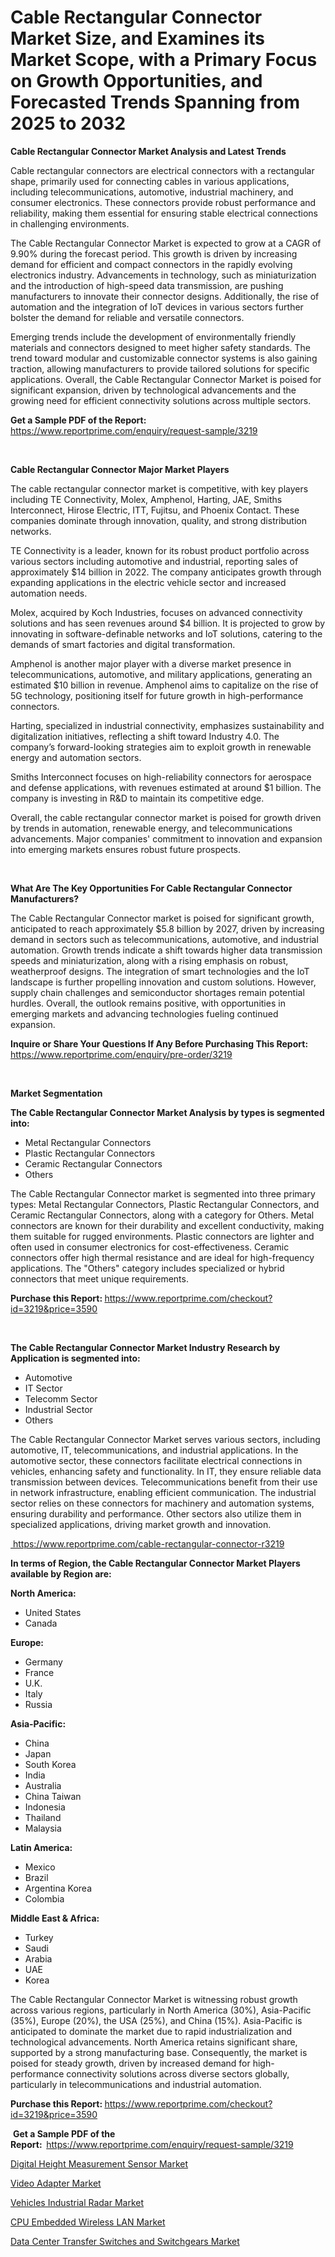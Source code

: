 <p><h1>Cable Rectangular Connector Market Size, and Examines its Market Scope, with a Primary Focus on Growth Opportunities, and Forecasted Trends Spanning from 2025 to 2032</h1></p><p><strong>Cable Rectangular Connector Market Analysis and Latest Trends</strong></p>
<p><p>Cable rectangular connectors are electrical connectors with a rectangular shape, primarily used for connecting cables in various applications, including telecommunications, automotive, industrial machinery, and consumer electronics. These connectors provide robust performance and reliability, making them essential for ensuring stable electrical connections in challenging environments.</p><p>The Cable Rectangular Connector Market is expected to grow at a CAGR of 9.90% during the forecast period. This growth is driven by increasing demand for efficient and compact connectors in the rapidly evolving electronics industry. Advancements in technology, such as miniaturization and the introduction of high-speed data transmission, are pushing manufacturers to innovate their connector designs. Additionally, the rise of automation and the integration of IoT devices in various sectors further bolster the demand for reliable and versatile connectors.</p><p>Emerging trends include the development of environmentally friendly materials and connectors designed to meet higher safety standards. The trend toward modular and customizable connector systems is also gaining traction, allowing manufacturers to provide tailored solutions for specific applications. Overall, the Cable Rectangular Connector Market is poised for significant expansion, driven by technological advancements and the growing need for efficient connectivity solutions across multiple sectors.</p></p>
<p><strong>Get a Sample PDF of the Report:&nbsp;</strong> <a href="https://www.reportprime.com/enquiry/request-sample/3219?utm_campaign=1121&utm_medium=2&utm_source=Github&utm_content=ia&utm_term=18032025&utm_id=cable-rectangular-connector">https://www.reportprime.com/enquiry/request-sample/3219</a></p>
<p>&nbsp;</p>
<p><strong>Cable Rectangular Connector Major Market Players</strong></p>
<p><p>The cable rectangular connector market is competitive, with key players including TE Connectivity, Molex, Amphenol, Harting, JAE, Smiths Interconnect, Hirose Electric, ITT, Fujitsu, and Phoenix Contact. These companies dominate through innovation, quality, and strong distribution networks.</p><p>TE Connectivity is a leader, known for its robust product portfolio across various sectors including automotive and industrial, reporting sales of approximately $14 billion in 2022. The company anticipates growth through expanding applications in the electric vehicle sector and increased automation needs.</p><p>Molex, acquired by Koch Industries, focuses on advanced connectivity solutions and has seen revenues around $4 billion. It is projected to grow by innovating in software-definable networks and IoT solutions, catering to the demands of smart factories and digital transformation.</p><p>Amphenol is another major player with a diverse market presence in telecommunications, automotive, and military applications, generating an estimated $10 billion in revenue. Amphenol aims to capitalize on the rise of 5G technology, positioning itself for future growth in high-performance connectors.</p><p>Harting, specialized in industrial connectivity, emphasizes sustainability and digitalization initiatives, reflecting a shift toward Industry 4.0. The company’s forward-looking strategies aim to exploit growth in renewable energy and automation sectors.</p><p>Smiths Interconnect focuses on high-reliability connectors for aerospace and defense applications, with revenues estimated at around $1 billion. The company is investing in R&D to maintain its competitive edge.</p><p>Overall, the cable rectangular connector market is poised for growth driven by trends in automation, renewable energy, and telecommunications advancements. Major companies' commitment to innovation and expansion into emerging markets ensures robust future prospects.</p></p>
<p>&nbsp;</p>
<p><strong>What Are The Key Opportunities For Cable Rectangular Connector Manufacturers?</strong></p>
<p><p>The Cable Rectangular Connector market is poised for significant growth, anticipated to reach approximately $5.8 billion by 2027, driven by increasing demand in sectors such as telecommunications, automotive, and industrial automation. Growth trends indicate a shift towards higher data transmission speeds and miniaturization, along with a rising emphasis on robust, weatherproof designs. The integration of smart technologies and the IoT landscape is further propelling innovation and custom solutions. However, supply chain challenges and semiconductor shortages remain potential hurdles. Overall, the outlook remains positive, with opportunities in emerging markets and advancing technologies fueling continued expansion.</p></p>
<p><strong>Inquire or Share Your Questions If Any Before Purchasing This Report:</strong> <a href="https://www.reportprime.com/enquiry/pre-order/3219?utm_campaign=1121&utm_medium=2&utm_source=Github&utm_content=ia&utm_term=18032025&utm_id=cable-rectangular-connector">https://www.reportprime.com/enquiry/pre-order/3219</a></p>
<p>&nbsp;</p>
<p><strong>Market Segmentation</strong></p>
<p><strong>The Cable Rectangular Connector Market Analysis by types is segmented into:</strong></p>
<p><ul><li>Metal Rectangular Connectors</li><li>Plastic Rectangular Connectors</li><li>Ceramic Rectangular Connectors</li><li>Others</li></ul></p>
<p><p>The Cable Rectangular Connector market is segmented into three primary types: Metal Rectangular Connectors, Plastic Rectangular Connectors, and Ceramic Rectangular Connectors, along with a category for Others. Metal connectors are known for their durability and excellent conductivity, making them suitable for rugged environments. Plastic connectors are lighter and often used in consumer electronics for cost-effectiveness. Ceramic connectors offer high thermal resistance and are ideal for high-frequency applications. The "Others" category includes specialized or hybrid connectors that meet unique requirements.</p></p>
<p><strong>Purchase this Report:&nbsp;</strong><a href="https://www.reportprime.com/checkout?id=3219&price=3590&utm_campaign=1121&utm_medium=2&utm_source=Github&utm_content=ia&utm_term=18032025&utm_id=cable-rectangular-connector">https://www.reportprime.com/checkout?id=3219&price=3590</a></p>
<p>&nbsp;</p>
<p><strong>The Cable Rectangular Connector Market Industry Research by Application is segmented into:</strong></p>
<p><ul><li>Automotive</li><li>IT Sector</li><li>Telecomm Sector</li><li>Industrial Sector</li><li>Others</li></ul></p>
<p><p>The Cable Rectangular Connector Market serves various sectors, including automotive, IT, telecommunications, and industrial applications. In the automotive sector, these connectors facilitate electrical connections in vehicles, enhancing safety and functionality. In IT, they ensure reliable data transmission between devices. Telecommunications benefit from their use in network infrastructure, enabling efficient communication. The industrial sector relies on these connectors for machinery and automation systems, ensuring durability and performance. Other sectors also utilize them in specialized applications, driving market growth and innovation.</p></p>
<p><a href="https://www.reportprime.com/cable-rectangular-connector-r3219?utm_campaign=1121&utm_medium=2&utm_source=Github&utm_content=ia&utm_term=18032025&utm_id=cable-rectangular-connector">&nbsp;https://www.reportprime.com/cable-rectangular-connector-r3219</a></p>
<p><strong>In terms of Region, the Cable Rectangular Connector Market Players available by Region are:</strong></p>
<p>
    <p> <strong> North America: </strong>
        <ul>
            <li>United States</li>
            <li>Canada</li>
        </ul>
        </p> 
    <p> <strong> Europe: </strong>
        <ul>
            <li>Germany</li>
            <li>France</li>
            <li>U.K.</li>
            <li>Italy</li>
            <li>Russia</li>
        </ul>
        </p> 
    <p> <strong> Asia-Pacific: </strong>
        <ul>
            <li>China</li>
            <li>Japan</li>
            <li>South Korea</li>
            <li>India</li>
            <li>Australia</li>
            <li>China Taiwan</li>
            <li>Indonesia</li>
            <li>Thailand</li>
            <li>Malaysia</li>
        </ul>
        </p> 
    <p> <strong> Latin America: </strong>
        <ul>
            <li>Mexico</li>
            <li>Brazil</li>
            <li>Argentina Korea</li>
            <li>Colombia</li>
        </ul>
        </p> 
    <p> <strong> Middle East & Africa: </strong>
        <ul>
            <li>Turkey</li>
            <li>Saudi</li>
            <li>Arabia</li>
            <li>UAE</li>
            <li>Korea</li>
        </ul>
    </p>
    </p>
<p><p>The Cable Rectangular Connector Market is witnessing robust growth across various regions, particularly in North America (30%), Asia-Pacific (35%), Europe (20%), the USA (25%), and China (15%). Asia-Pacific is anticipated to dominate the market due to rapid industrialization and technological advancements. North America retains significant share, supported by a strong manufacturing base. Consequently, the market is poised for steady growth, driven by increased demand for high-performance connectivity solutions across diverse sectors globally, particularly in telecommunications and industrial automation.</p></p>
<p><strong>Purchase this Report: </strong><a href="https://www.reportprime.com/checkout?id=3219&price=3590&utm_campaign=1121&utm_medium=2&utm_source=Github&utm_content=ia&utm_term=18032025&utm_id=cable-rectangular-connector">https://www.reportprime.com/checkout?id=3219&price=3590</a></p>
<p>&nbsp;<strong>Get a Sample PDF of the Report:&nbsp;&nbsp;</strong><a href="https://www.reportprime.com/enquiry/request-sample/3219?utm_campaign=1121&utm_medium=2&utm_source=Github&utm_content=ia&utm_term=18032025&utm_id=cable-rectangular-connector">https://www.reportprime.com/enquiry/request-sample/3219</a></p>
<p><strong></strong></p>
<p><p><a href="https://github.com/hammelximalschid/Market-Research-Report-List-1/blob/main/digital-height-measurement-sensor-market.md?utm_campaign=1121&utm_medium=2&utm_source=Github&utm_content=ia&utm_term=18032025&utm_id=cable-rectangular-connector">Digital Height Measurement Sensor Market</a></p><p><a href="https://github.com/OlenFleming68/Market-Research-Report-List-1/blob/main/video-adapter-market.md?utm_campaign=1121&utm_medium=2&utm_source=Github&utm_content=ia&utm_term=18032025&utm_id=cable-rectangular-connector">Video Adapter Market</a></p><p><a href="https://github.com/lindaopodray/Market-Research-Report-List-1/blob/main/vehicles-industrial-radar-market.md?utm_campaign=1121&utm_medium=2&utm_source=Github&utm_content=ia&utm_term=18032025&utm_id=cable-rectangular-connector">Vehicles Industrial Radar Market</a></p><p><a href="https://github.com/XavierTyler76/Market-Research-Report-List-1/blob/main/cpu-embedded-wireless-lan-market.md?utm_campaign=1121&utm_medium=2&utm_source=Github&utm_content=ia&utm_term=18032025&utm_id=cable-rectangular-connector">CPU Embedded Wireless LAN Market</a></p><p><a href="https://github.com/rodinayygacklezi/Market-Research-Report-List-1/blob/main/data-center-transfer-switches-and-switchgears-market.md?utm_campaign=1121&utm_medium=2&utm_source=Github&utm_content=ia&utm_term=18032025&utm_id=cable-rectangular-connector">Data Center Transfer Switches and Switchgears Market</a></p></p>